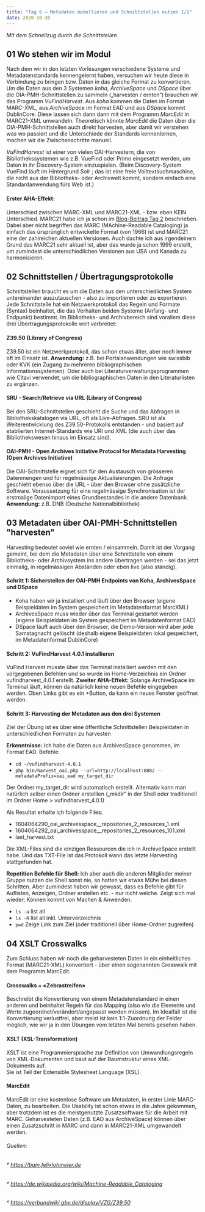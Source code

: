 ```yaml
---
title: "Tag 6 – Metadaten modellieren und Schnittstellen nutzen 1/2"
date: 2020-10-30
---
```


*Mit dem Schnellzug durch die Schnittstellen*

## 01 Wo stehen wir im Modul

Nach dem wir in den letzten Vorlesungen verschiedene Systeme und Metadatenstandards kennengelernt haben, versuchen wir heute diese in Verbindung zu bringen bzw. Daten in das gleiche Format zu konvertieren.
Um die Daten aus den 3 Systemen *koha*, *ArchiveSpace* und *DSpace* über die OIA-PMH-Schnittstellen zu sammeln („harvesten / ernten“) brauchen wir das Programm *VuFindHarvest*. 
Aus *koha* kommen die Daten im Format MARC-XML, aus *ArchiveSpace* im Format EAD und aus *DSpace* kommt DublinCore. Diese lassen sich dann dann mit dem Programm *MarcEdit* in MARC21-XML umwandeln. 
Theoretisch könnte *MarcEdit* die Daten über die OIA-PMH-Schnittstellen auch direkt harvesten, aber damit wir verstehen was wo passiert und die Unterschiede der Standards kennenlernen, machen wir die Zwischenschritte manuell.

*VuFindHarvest* ist einer von vielen OAI-Harvestern, die von Bibliothekssystemen wie z.B. VueFind oder Primo eingesetzt werden, um Daten in ihr Discovery-System einzuspielen. 
(Beim Discovery-System VueFind läuft im Hintergrund *Solr* ; das ist eine freie Volltextsuchmaschine, die nicht aus der Bibliotheks- oder Archivwelt kommt, sondern einfach eine Standardanwendung fürs Web ist.)

#### Erster AHA-Effekt:
Unterschied zwischen MARC-XML und MARC21-XML - bzw. eben KEIN Unterschied. MARC21 habe ich ja schon im [Blog-Beitrag Tag 2](https://alexmuster.github.io/lerntageblog/2020/09/25/tag2.html) beschrieben. Dabei aber nicht begriffen das MARC (MAchine-Readable Cataloging) ja einfach das ürsprünglich entwickelte Format (von 1966) ist und MARC21 eine der zahlreichen aktuellen Versionen. Auch dachte ich aus irgendeinem Grund das MARC21 sehr aktuell ist, aber das wurde ja schon 1999 erstellt, um zumindest die unterschiedlichen Versionen aus USA und Kanada zu harmonisieren. 



## 02 Schnittstellen / Übertragungsprotokolle

Schnittstellen braucht es um die Daten aus den unterschiedlichen System untereinander auszutauschen - also zu importieren oder zu exportieren. Jede Schnittstelle hat ein Netzwerkprotokoll das Regeln und Formate (Syntax) beinhaltet, die das Verhalten beiden Systeme (Anfang- und Endpunkt) bestimmt. Im Bibliotheks- und Archivbereich sind vorallem diese drei Übertragungsprotokolle weit verbreitet:

#### Z39.50 (Library of Congress)
Z39.50 ist ein Netzwerkprotokoll, das schon etwas älter, aber noch immer oft im Einsatz ist. **Anwendung:** z.B. bei Portalanwendungen wie swissbib oder KVK (ein Zugang zu mehreren bibliographischen Informationssystemen). Oder auch bei Literaturverwaltungsprogrammen wie Citavi verwendet, um die bibliographischen Daten in den Literaturlisten zu ergänzen.

#### SRU - Search/Retrieve via URL (Library of Congress)
Bei den SRU-Schnittstellen geschieht die Suche und das Abfragen in Bibliothekskatalogen via URL, oft als Live-Abfragen.
SRU ist als Weiterentwicklung des Z39.50-Protokolls entstanden - und  basiert auf etablierten Internet-Standards wie URI und XML (die auch über das Bibliothekswesen hinaus im Einsatz sind).

#### OAI-PMH - Open Archives Initiative Protocol for Metadata Harvesting (Open Archives Initiative)
Die OAI-Schnittstelle eignet sich für den Austausch von grösseren Datenmengen und für regelmässige Aktualisierungen. Die Anfrage geschieht ebenso über die URL - über den Browser ohne zusätzliche Software. Voraussetzung für eine regelmässige Synchronisation ist der erstmalige Datenimport eines Grundbestandes in die andere Datenbank. **Anwendung:** z.B. DNB (Deutsche Nationalbibliothek)



## 03 Metadaten über OAI-PMH-Schnittstellen "harvesten"

Harvesting bedeutet soviel wie ernten / einsammeln. Damit ist der Vorgang gemeint, bei dem die Metadaten über eine Schnittstelle von einem Bibliotheks- oder Archivsystem ins andere übertragen werden - sei das jetzt einmalig, in regelmässigen Abständen oder eben live (also ständig).

#### Schritt 1: Sicherstellen der OAI-PMH Endpoints von Koha, ArchivesSpace und DSpace
* Koha haben wir ja installiert und läuft über den Browser (eigene Beispieldaten im System gespeichert im Metadatenformat MarcXML)
* ArchivesSpace muss wieder über das Terminal gestartet werden (eigene Beispieldaten im System gespeichert im Metadatenformat EAD)
* DSpace läuft auch über den Browser, die Demo-Version wird aber jede Samstagnacht gelöscht (deshalb eigene Beispieldaten lokal gespeichert, im Metadatenformat DublinCore)

#### Schritt 2: VuFindHarvest 4.0.1 installieren
VuFind Harvest musste über das Terminal installiert werden mit den vorgegebenen Befehlen und so wurde im Home-Verzeichnis ein Ordner vufindharvest_4.0.1 erstellt.
**Zweiter AHA-Effekt:** Solange ArchiveSpace im Terminal läuft, können da natürlich keine neuen Befehle eingegeben werden. Oben Links gibt es ein +Button, da kann ein neues Fenster geöffnet werden.

#### Schritt 3: Harvesting der Metadaten aus den drei Systemen
Ziel der Übung ist es über eine öffentliche Schnittstellen Beispieldaten in unterschiedlichen Formaten zu harvesten

**Erkenntnisse:** Ich habe die Daten aus ArchivesSpace genommen, im Format EAD. 
Befehle: 

* `cd ~/vufindharvest-4.0.1`
* `php bin/harvest_oai.php --url=http://localhost:8082 --metadataPrefix=oai_ead my_target_dir`

Der Ordner my_target_dir wird automatisch erstellt. Alternativ kann man natürlich selber einen Ordner erstelllen („mkdir“ in der Shell oder traditionell im Ordner Home > vufindharvest_4.0.1)

Als Resultat erhalte ich folgende Files:
- 1604064290_oai_archivesspace__repositories_2_resources_1.xml
- 1604064292_oai_archivesspace__repositories_2_resources_101.xml
- last_harvest.txt 

Die XML-Files sind die einzigen Ressourcen die ich in ArchiveSpace erstellt habe. Und das TXT-File ist das Protokoll wann das letzte Harvesting stattgefunden hat. 

**Repetition Befehle für Shell:**
Ich aber auch die anderen Mitglieder meiner Gruppe nutzen die Shell sonst nie, so hatten wir etwas Mühe bei diesen Schritten. Aber zumindest haben wir gewusst, dass es Befehle gibt für Auflisten, Anzeigen, Ordner erstellen etc. - nur nicht welche. Zeigt sich mal wieder: Können kommt von Machen & Anwenden.

* `ls -a`   list all
* `ls -R`   list all inkl. Unterverzeichnis
* `pwd`    Zeige Link zum Ziel (oder traditionell über Home-Ordner zugreifen)



## 04 XSLT Crosswalks 

Zum Schluss haben wir noch die geharvesteten Daten in ein einheitliches Format (MARC21-XML) konvertiert - über einen sogenannten Crosswalk mit dem Programm MarcEdit.

#### Crosswalks = «Zebrastreifen»
Beschreibt die Konvertierung von einem Metadatenstandard in einen anderen  und beinhaltet Regeln für das Mapping (also wie die Elemente und Werte zugeordnet/verändert/angepasst werden müssen). Im Idealfall ist die Konvertierung verlustfrei, aber meist ist kein 1:1-Zuordnung der Felder möglich, wie wir ja in den Übungen vom letzten Mal bereits gesehen haben.

#### XSLT (XSL-Transformation)
XSLT ist eine Programmiersprache zur Definition von Umwandlungsregeln von XML-Dokumenten und baut auf der Baumstruktur eines XML-Dokuments auf.  
Sie ist Teil der Extensible Stylesheet Language (XSL). 

#### MarcEdit
MarcEdit ist eine kostenlose Software um Metadaten, in erster Linie MARC-Daten, zu bearbeiten. Die Usability ist schon etwas in die Jahre gekommen, aber trotzdem ist es die meistgenutzte Zusatzsoftware für die Arbeit mit MARC. Geharvesteten Daten (z.B. EAD aus ArchiveSpace) können über einen Zusatzschritt in MARC und dann in MARC21-XML umgewandelt werden.








###### Quellen:
###### * https://bain.felixlohmeier.de
###### * https://de.wikipedia.org/wiki/Machine-Readable_Cataloging
###### * https://verbundwiki.gbv.de/display/VZG/Z39.50

